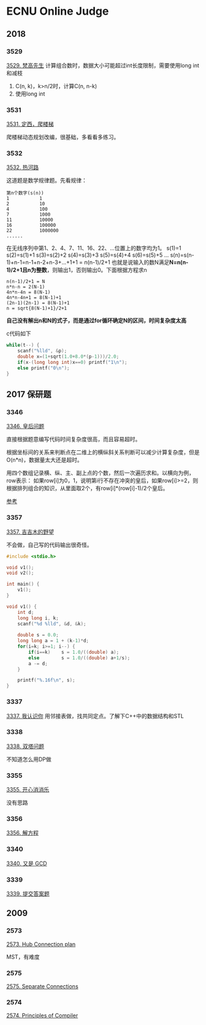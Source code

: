 # ECNU Online Judge

## 2018

### 3529
[3529. 梵高先生](https://eoj.i64d.com/problem/3529/)
计算组合数时，数据大小可能超过int长度限制，需要使用long int和减枝
1. C(n, k)，k>n/2时，计算C(n, n-k)
2. 使用long int

### 3531
[3531. 定西，爬楼梯](https://eoj.i64d.com/problem/3531/)

爬楼梯动态规划改编，很基础，多看看多练习。

### 3532
[3532. 热河路](https://eoj.i64d.com/problem/3532/)

这道题是数学规律题。先看规律：
```shell
第n个数字(s(n))   
1           1
2           10
4           100
7           1000
11          10000
16          100000
22          1000000
......
```
在无线序列中第1、2、4、7、11、16、22、...位置上的数字均为1。
s(1)=1
s(2)=s(1)+1
s(3)=s(2)+2
s(4)=s(3)+3
s(5)=s(4)+4
s(6)=s(5)+5
...
s(n)=s(n-1)+n-1=n-1+n-2+n-3+...+1+1
    = n(n-1)/2+1
也就是说输入的数N满足**N=n(n-1)/2+1且n为整数**，则输出1，否则输出0。下面根据方程求n
```
n(n-1)/2+1 = N
n*n-n = 2(N-1)
4n*n-4n = 8(N-1)
4n*n-4n+1 = 8(N-1)+1
(2n-1)(2n-1) = 8(N-1)+1
n = sqrt{8(N-1)+1}/2+1
```

**自己没有解出n和N的式子，而是通过for循环确定N的区间，时间复杂度太高**

c代码如下
```c
while(t--) {
    scanf("%lld", &p);
    double x=(1+sqrt(1.0+8.0*(p-1)))/2.0;
    if(x-(long long int)x==0) printf("1\n");
    else printf("0\n");
}
```

## 2017 保研题
### 3346
[3346. 皇后问题](https://eoj.i64d.com/problem/3346/)

直接根据题意编写代码时间复杂度很高，而且容易超时。

根据坐标间的关系来判断点在二维上的横纵斜关系判断可以减少计算复杂度，但是O(n*n)，数据量太大还是超时。

用四个数组记录横、纵、主、副上点的个数，然后一次遍历求和。以横向为例，row表示：
如果row[i]为0，1，说明第i行不存在冲突的皇后，如果row[i]>=2，则根据排列组合的知识，从里面取2个，有row[i]*(row[i]-1)/2个皇后。

[参考](https://blog.csdn.net/KlD1412/article/details/79613615)

### 3357
[3357. 吉吉木的野望](https://eoj.i64d.com/problem/3357/)

不会做，自己写的代码输出很奇怪。
```c
#include <stdio.h>

void v1();
void v2();

int main() {
    v1();
}

void v1() {
    int d;
    long long i, k;
    scanf("%d %lld", &d, &k);
    
    double s = 0.0;
    long long a = 1 + (k-1)*d;
    for(i=k; i>=1; i--) {
        if(i==k)    s = 1.0/((double) a);
        else        s = 1.0/((double) a+1/s);
        a -= d;
    }

    printf("%.16f\n", s);
}
```

### 3337
[3337. 我认识你](https://eoj.i64d.com/problem/3337/)
用邻接表做，找共同定点。了解下C++中的数据结构和STL

### 3338
[3338. 双塔问题](https://eoj.i64d.com/problem/3338/)

不知道怎么用DP做

### 3355
[3355. 开心消消乐](https://eoj.i64d.com/problem/3355/)

没有思路

### 3356
[3356. 解方程](https://eoj.i64d.com/problem/3356/)

### 3340
[3340. 又是 GCD](https://eoj.i64d.com/problem/3340/)

### 3339
[3339. 提交答案题](https://eoj.i64d.com/problem/3339/)

## 2009
### 2573
[2573. Hub Connection plan](https://eoj.i64d.com/problem/2573/)

MST，有难度

### 2575
[2575. Separate Connections](https://eoj.i64d.com/problem/2575/)

### 2574
[2574. Principles of Compiler](https://eoj.i64d.com/problem/2574/)